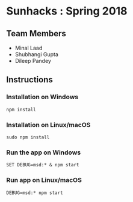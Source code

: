 # Sunhacks : Spring 2018

## Team Members

* Minal Laad
* Shubhangi Gupta
* Dileep Pandey

## Instructions

### Installation on Windows

    npm install

### Installation on Linux/macOS

    sudo npm install

### Run the app on Windows

    SET DEBUG=msd:* & npm start

### Run app on Linux/macOS

    DEBUG=msd:* npm start

